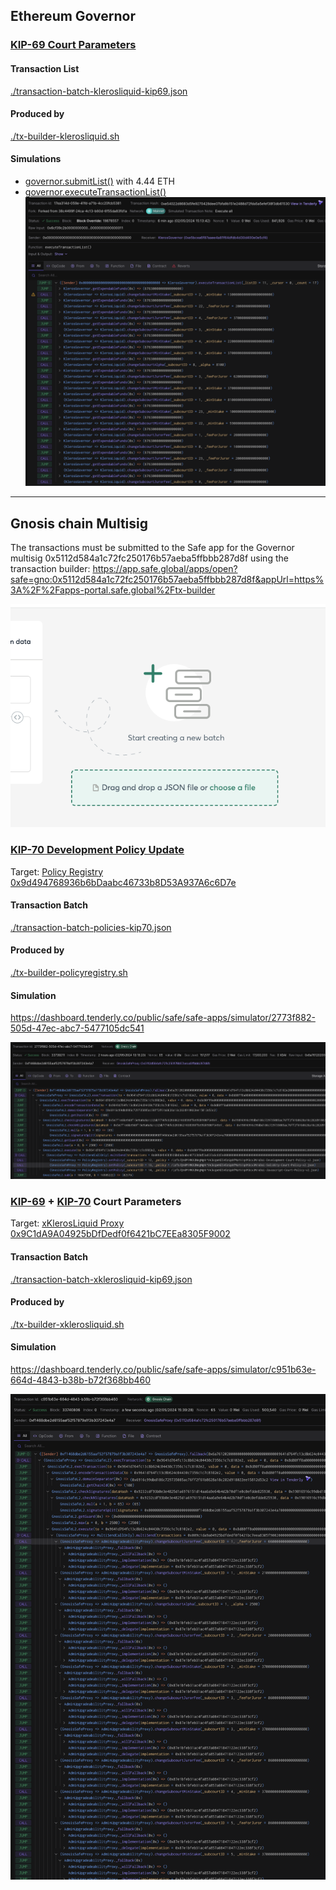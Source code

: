 
## Ethereum Governor

### [KIP-69 Court Parameters](https://forum.kleros.io/t/kip-69-parameter-updates-april-2024/1086) 

#### Transaction List

[./transaction-batch-klerosliquid-kip69.json](./transaction-batch-klerosliquid-kip69.json)

#### Produced by 

[./tx-builder-klerosliquid.sh](./tx-builder-klerosliquid.sh)

#### Simulations

- [governor.submitList()](https://dashboard.tenderly.co/explorer/fork/f2b3c66a-0bd5-46be-9635-6249e0cc42dc/simulation/c0443b35-841f-4ba5-9868-32ec3edcb16e) with 4.44 ETH
- [governor.executeTransactionList()](https://dashboard.tenderly.co/explorer/fork/f2b3c66a-0bd5-46be-9635-6249e0cc42dc/simulation/17ea314d-059e-41fd-a71b-4cc20fcb5381)
![screenshot](docs/executeTransactionList.png)

---

## Gnosis chain Multisig

The transactions must be submitted to the Safe app for the Governor multisig 0x5112d584a1c72fc250176b57aeba5ffbbb287d8f using the transaction builder:
https://app.safe.global/apps/open?safe=gno:0x5112d584a1c72fc250176b57aeba5ffbbb287d8f&appUrl=https%3A%2F%2Fapps-portal.safe.global%2Ftx-builder

![safeAppTxBatch](docs/safeAppTxBatch.png)

### [KIP-70 Development Policy Update](https://forum.kleros.io/t/proposal-to-amend-the-description-of-the-xdai-development-courts/1085) 

Target: [Policy Registry 0x9d494768936b6bDaabc46733b8D53A937A6c6D7e](https://gnosisscan.io/address/0x9d494768936b6bDaabc46733b8D53A937A6c6D7e#code)

#### Transaction Batch
[./transaction-batch-policies-kip70.json](transaction-batch-policies-kip70.json)

#### Produced by
[./tx-builder-policyregistry.sh](./tx-builder-policyregistry.sh)

#### Simulation

https://dashboard.tenderly.co/public/safe/safe-apps/simulator/2773f882-505d-47ec-abc7-5477105dc541

![setPolicy](docs/setPolicy.png)

### [KIP-69](https://forum.kleros.io/t/kip-69-parameter-updates-april-2024/1086) + [KIP-70](https://forum.kleros.io/t/proposal-to-amend-the-description-of-the-xdai-development-courts/1085) Court Parameters

Target: [xKlerosLiquid Proxy 0x9C1dA9A04925bDfDedf0f6421bC7EEa8305F9002](https://gnosisscan.io/address/0x9C1dA9A04925bDfDedf0f6421bC7EEa8305F9002#code)

#### Transaction Batch

[./transaction-batch-xklerosliquid-kip69.json](./transaction-batch-xklerosliquid-kip69.json)

#### Produced by
[./tx-builder-xklerosliquid.sh](./tx-builder-xklerosliquid.sh)


#### Simulation
https://dashboard.tenderly.co/public/safe/safe-apps/simulator/c951b63e-664d-4843-b38b-b72f368bb460

![safeAppTxBatch2](docs/safeAppTxBatch2.png)